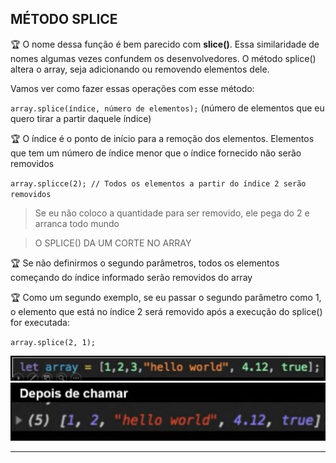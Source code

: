 ## MÉTODO SPLICE

🏆 O nome dessa função é bem parecido com **slice()**. Essa similaridade de nomes algumas vezes confundem os desenvolvedores. O método splice() altera o array, seja adicionando ou removendo elementos dele.

Vamos ver como fazer essas operações com esse método:

`array.splice(índice, número de elementos);` (número de elementos que eu quero tirar a partir daquele índice)


🏆 O índice é o ponto de início para a remoção dos elementos. Elementos que tem um número de índice menor que o índice fornecido não serão removidos

`array.splicce(2); // Todos os elementos a partir do índice 2 serão removidos` 

> Se eu não coloco a quantidade para ser removido, ele pega do 2 e arranca todo mundo
> 

> O SPLICE() DA UM CORTE NO ARRAY
> 

🏆 Se não definirmos o segundo parâmetros, todos os elementos começando do índice informado serão removidos do array


🏆 Como um segundo exemplo, se eu passar o segundo parâmetro como 1, o elemento que está no índice 2 será removido após a execução do splice() for executada:

`array.splice(2, 1);`

 <img width="600" src = "https://github.com/ViniciusSXavier999/Assets/blob/main/P%C3%B3sGradua%C3%A7%C3%A3o/avan%C3%A7andoComArray1.png" />

 <img width="600" src = "https://github.com/ViniciusSXavier999/Assets/blob/main/P%C3%B3sGradua%C3%A7%C3%A3o/avan%C3%A7andoComArray2.png" />


---